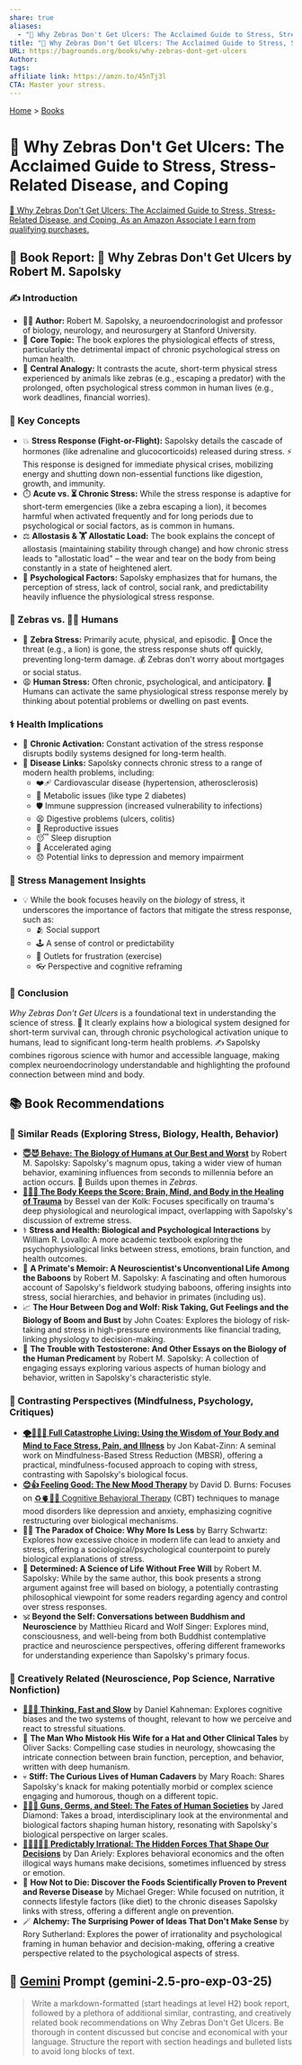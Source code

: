 ```yaml
---
share: true
aliases:
  - "🦓 Why Zebras Don't Get Ulcers: The Acclaimed Guide to Stress, Stress-Related Disease, and Coping"
title: "🦓 Why Zebras Don't Get Ulcers: The Acclaimed Guide to Stress, Stress-Related Disease, and Coping"
URL: https://bagrounds.org/books/why-zebras-dont-get-ulcers
Author:
tags:
affiliate link: https://amzn.to/45nTj3l
CTA: Master your stress.
---
```

[Home](../index.md) > [Books](./index.md)  
# 🦓 Why Zebras Don't Get Ulcers: The Acclaimed Guide to Stress, Stress-Related Disease, and Coping  
[🛒 Why Zebras Don't Get Ulcers: The Acclaimed Guide to Stress, Stress-Related Disease, and Coping. As an Amazon Associate I earn from qualifying purchases.](https://amzn.to/45nTj3l)  
  
## 📖 Book Report: 🦓 Why Zebras Don't Get Ulcers by Robert M. Sapolsky  
  
### ✍️ Introduction  
  
* 🧑‍⚕️ **Author:** Robert M. Sapolsky, a neuroendocrinologist and professor of biology, neurology, and neurosurgery at Stanford University.  
* 🧠 **Core Topic:** The book explores the physiological effects of stress, particularly the detrimental impact of chronic psychological stress on human health.  
* 🦓 **Central Analogy:** It contrasts the acute, short-term physical stress experienced by animals like zebras (e.g., escaping a predator) with the prolonged, often psychological stress common in human lives (e.g., work deadlines, financial worries).  
  
### 🧠 Key Concepts  
  
* 💥 **Stress Response (Fight-or-Flight):** Sapolsky details the cascade of hormones (like adrenaline and glucocorticoids) released during stress. ⚡ This response is designed for immediate physical crises, mobilizing energy and shutting down non-essential functions like digestion, growth, and immunity.  
* ⏱️ **Acute vs. ⏳ Chronic Stress:** While the stress response is adaptive for short-term emergencies (like a zebra escaping a lion), it becomes harmful when activated frequently and for long periods due to psychological or social factors, as is common in humans.  
* ⚖️ **Allostasis & 🏋️ Allostatic Load:** The book explains the concept of allostasis (maintaining stability through change) and how chronic stress leads to "allostatic load" – the wear and tear on the body from being constantly in a state of heightened alert.  
* 👤 **Psychological Factors:** Sapolsky emphasizes that for humans, the perception of stress, lack of control, social rank, and predictability heavily influence the physiological stress response.  
  
### 🦓 Zebras vs. 🧑‍💻 Humans  
  
* 🦓 **Zebra Stress:** Primarily acute, physical, and episodic. 🦁 Once the threat (e.g., a lion) is gone, the stress response shuts off quickly, preventing long-term damage. 💰 Zebras don't worry about mortgages or social status.  
* 😩 **Human Stress:** Often chronic, psychological, and anticipatory. 💭 Humans can activate the same physiological stress response merely by thinking about potential problems or dwelling on past events.  
  
### ⚕️ Health Implications  
  
* 🔁 **Chronic Activation:** Constant activation of the stress response disrupts bodily systems designed for long-term health.  
* 🔗 **Disease Links:** Sapolsky connects chronic stress to a range of modern health problems, including:  
    * ❤️‍🩹 Cardiovascular disease (hypertension, atherosclerosis)  
    * 🍬 Metabolic issues (like type 2 diabetes)  
    * 🛡️ Immune suppression (increased vulnerability to infections)  
    * 😫 Digestive problems (ulcers, colitis)  
    * 🤰 Reproductive issues  
    * 😴 Sleep disruption  
    * 👴 Accelerated aging  
    * 😞 Potential links to depression and memory impairment  
  
### 🧘 Stress Management Insights  
  
* 💡 While the book focuses heavily on the *biology* of stress, it underscores the importance of factors that mitigate the stress response, such as:  
    * 🫂 Social support  
    * 🕹️ A sense of control or predictability  
    * 💪 Outlets for frustration (exercise)  
    * 👓 Perspective and cognitive reframing  
  
### 🏁 Conclusion  
  
*Why Zebras Don't Get Ulcers* is a foundational text in understanding the science of stress. 🔬 It clearly explains how a biological system designed for short-term survival can, through chronic psychological activation unique to humans, lead to significant long-term health problems. ✍️ Sapolsky combines rigorous science with humor and accessible language, making complex neuroendocrinology understandable and highlighting the profound connection between mind and body.  
  
## 📚 Book Recommendations  
### 🧠 Similar Reads (Exploring Stress, Biology, Health, Behavior)  
  
* **[😇😈 Behave: The Biology of Humans at Our Best and Worst](./behave-the-biology-of-humans-at-our-best-and-worst.md)** by Robert M. Sapolsky: Sapolsky's magnum opus, taking a wider view of human behavior, examining influences from seconds to millennia before an action occurs. 🧬 Builds upon themes in *Zebras*.  
* **[🤕🎼🧠 The Body Keeps the Score: Brain, Mind, and Body in the Healing of Trauma](./the-body-keeps-the-score-brain-mind-and-body-in-the-healing-of-trauma.md)** by Bessel van der Kolk: Focuses specifically on trauma's deep physiological and neurological impact, overlapping with Sapolsky's discussion of extreme stress.  
* ⚕️ **Stress and Health: Biological and Psychological Interactions** by William R. Lovallo: A more academic textbook exploring the psychophysiological links between stress, emotions, brain function, and health outcomes.  
* 🐒 **A Primate's Memoir: A Neuroscientist's Unconventional Life Among the Baboons** by Robert M. Sapolsky: A fascinating and often humorous account of Sapolsky's fieldwork studying baboons, offering insights into stress, social hierarchies, and behavior in primates (including us).  
* 📈 **The Hour Between Dog and Wolf: Risk Taking, Gut Feelings and the Biology of Boom and Bust** by John Coates: Explores the biology of risk-taking and stress in high-pressure environments like financial trading, linking physiology to decision-making.  
* 🧪 **The Trouble with Testosterone: And Other Essays on the Biology of the Human Predicament** by Robert M. Sapolsky: A collection of engaging essays exploring various aspects of human biology and behavior, written in Sapolsky's characteristic style.  
  
### 🤔 Contrasting Perspectives (Mindfulness, Psychology, Critiques)  
  
* **[🌪️🧘🏼‍♀️ Full Catastrophe Living: Using the Wisdom of Your Body and Mind to Face Stress, Pain, and Illness](./full-catastrophe-living.md)** by Jon Kabat-Zinn: A seminal work on Mindfulness-Based Stress Reduction (MBSR), offering a practical, mindfulness-focused approach to coping with stress, contrasting with Sapolsky's biological focus.  
* **[😊👍 Feeling Good: The New Mood Therapy](./feeling-good-the-new-mood-therapy.md)** by David D. Burns: Focuses on [♻️🫀🧠💪 Cognitive Behavioral Therapy](../topics/cognitive-behavioral-therapy.md) (CBT) techniques to manage mood disorders like depression and anxiety, emphasizing cognitive restructuring over biological mechanisms.  
* 😵‍💫 **The Paradox of Choice: Why More Is Less** by Barry Schwartz: Explores how excessive choice in modern life can lead to anxiety and stress, offering a sociological/psychological counterpoint to purely biological explanations of stress.  
* 🤖 **Determined: A Science of Life Without Free Will** by Robert M. Sapolsky: While by the same author, this book presents a strong argument against free will based on biology, a potentially contrasting philosophical viewpoint for some readers regarding agency and control over stress responses.  
* 🕉️ **Beyond the Self: Conversations between Buddhism and Neuroscience** by Matthieu Ricard and Wolf Singer: Explores mind, consciousness, and well-being from both Buddhist contemplative practice and neuroscience perspectives, offering different frameworks for understanding experience than Sapolsky's primary focus.  
  
### 🎨 Creatively Related (Neuroscience, Pop Science, Narrative Nonfiction)  
  
* **[🤔🐇🐢 Thinking, Fast and Slow](./thinking-fast-and-slow.md)** by Daniel Kahneman: Explores cognitive biases and the two systems of thought, relevant to how we perceive and react to stressful situations.  
* 🧐 **The Man Who Mistook His Wife for a Hat and Other Clinical Tales** by Oliver Sacks: Compelling case studies in neurology, showcasing the intricate connection between brain function, perception, and behavior, written with deep humanism.  
* 💀 **Stiff: The Curious Lives of Human Cadavers** by Mary Roach: Shares Sapolsky's knack for making potentially morbid or complex science engaging and humorous, though on a different topic.  
* **[🔫🦠🔩 Guns, Germs, and Steel: The Fates of Human Societies](./guns-germs-and-steel-the-fates-of-human-societies.md)** by Jared Diamond: Takes a broad, interdisciplinary look at the environmental and biological factors shaping human history, resonating with Sapolsky's biological perspective on larger scales.  
* **[🔮🤷🏼‍♀️🤪 Predictably Irrational: The Hidden Forces That Shape Our Decisions](./predictably-irrational.md)** by Dan Ariely: Explores behavioral economics and the often illogical ways humans make decisions, sometimes influenced by stress or emotion.  
* 🍎 **How Not to Die: Discover the Foods Scientifically Proven to Prevent and Reverse Disease** by Michael Greger: While focused on nutrition, it connects lifestyle factors (like diet) to the chronic diseases Sapolsky links with stress, offering a different angle on prevention.  
* 🪄 **Alchemy: The Surprising Power of Ideas That Don't Make Sense** by Rory Sutherland: Explores the power of irrationality and psychological framing in human behavior and decision-making, offering a creative perspective related to the psychological aspects of stress.  
  
## 💬 [Gemini](../software/gemini.md) Prompt (gemini-2.5-pro-exp-03-25)  
> Write a markdown-formatted (start headings at level H2) book report, followed by a plethora of additional similar, contrasting, and creatively related book recommendations on Why Zebras Don't Get Ulcers. Be thorough in content discussed but concise and economical with your language. Structure the report with section headings and bulleted lists to avoid long blocks of text.